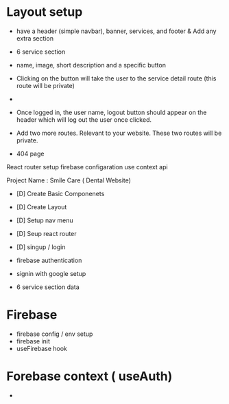 # Layout setup 
- have a header (simple navbar), banner, services, and footer  & Add any extra section
- 6 service section
- name, image, short description and a specific button
-  Clicking on the button will take the user to the service detail route (this route will be private)

- 
-  Once logged in, the user name, logout button should appear on the header which will log out the user once clicked.
- Add two more routes. Relevant to your website. These two routes will be private. 
- 404 page 

React router setup 
firebase configaration 
use context  api 




Project Name  : Smile Care ( Dental Website)


- [D] Create Basic Componenets 
- [D] Create Layout 
- [D] Setup nav menu 
- [D] Seup react router 
- [D] singup / login 
- firebase authentication 
- signin with google  setup 


- 6 service section data 

# Firebase 
- firebase config  / env setup 
- firebase init 
- useFirebase hook 

# Forebase context  ( useAuth)
- 
